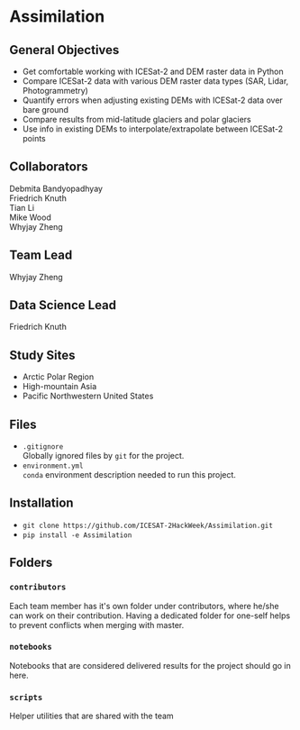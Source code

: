 # Assimilation

## General Objectives
* Get comfortable working with ICESat-2 and DEM raster data in Python  
* Compare ICESat-2 data with various DEM raster data types (SAR, Lidar, Photogrammetry)
* Quantify errors when adjusting existing DEMs with ICESat-2 data over bare ground  
* Compare results from mid-latitude glaciers and polar glaciers  
* Use info in existing DEMs to interpolate/extrapolate between ICESat-2 points  

## Collaborators
Debmita Bandyopadhyay  
Friedrich Knuth  
Tian Li  
Mike Wood  
Whyjay Zheng  

## Team Lead
Whyjay Zheng

## Data Science Lead
Friedrich Knuth

## Study Sites
* Arctic Polar Region
* High-mountain Asia
* Pacific Northwestern United States

## Files
* `.gitignore`
<br> Globally ignored files by `git` for the project.
* `environment.yml`
<br> `conda` environment description needed to run this project.

## Installation
* `git clone https://github.com/ICESAT-2HackWeek/Assimilation.git`   
* `pip install -e Assimilation`

## Folders

### `contributors`
Each team member has it's own folder under contributors, where he/she can
work on their contribution. Having a dedicated folder for one-self helps to 
prevent conflicts when merging with master.

### `notebooks`
Notebooks that are considered delivered results for the project should go in
here.

### `scripts`
Helper utilities that are shared with the team

